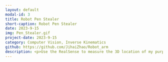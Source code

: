 ```yaml
---
layout: default
modal-id: 3
title: Robot Pen Stealer
short-caption: Robot Pen Stealer
date: 2023-9-15
img: Pen_Stealer.gif
project-date: 2023-9-15
category: Computer Vision, Inverse Kinematics
github: https://github.com/JihaiZhao/Robot_arm
description: <p>Use the RealSense to measure the 3D location of my purple pen. I use the interbotix_xs_toolbox to control the robot. Last get the robot capturing the pen.</p>
---
```

